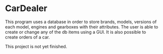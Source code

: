 # CarDealer
 
This program uses a database in order to store brands, models, versions of each model, engines and gearboxes with their attributes.
The user is able to create or change any of the db items using a GUI. It is also possible to create orders of a car.

 This project is not yet finished.
